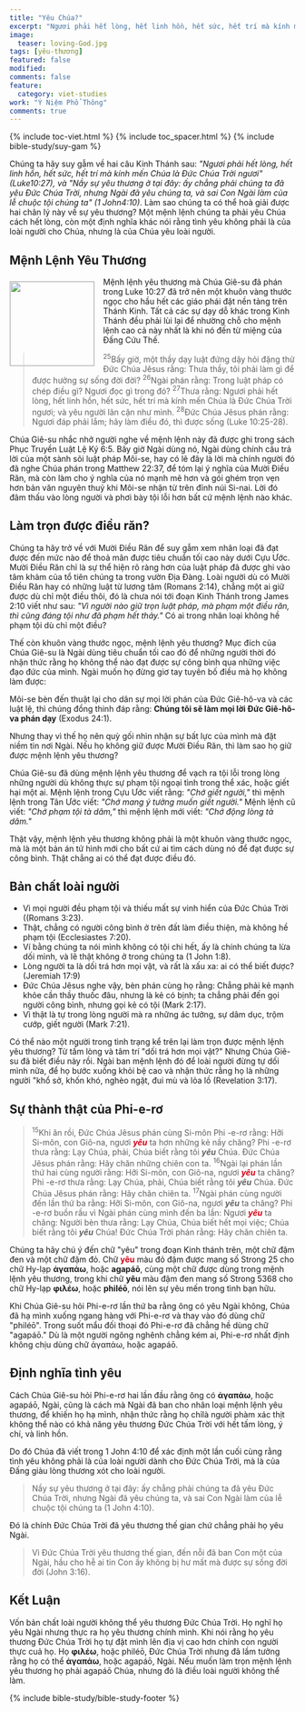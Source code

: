 ```yaml
---
title: "Yêu Chúa?"
excerpt: "Ngươi phải hết lòng, hết linh hồn, hết sức, hết trí mà kính mến Chúa là Ðức Chúa Trời ngươi (Luke 10:27)"
image: 
  teaser: loving-God.jpg
tags: [yêu-thương]
featured: false
modified:
comments: false
feature:
  category: viet-studies
work: "Ý Niệm Phổ Thông"
comments: true
---
```


{% include toc-viet.html %}
{% include toc_spacer.html %}
{% include bible-study/suy-gam %}

Chúng ta hãy suy gẫm về hai câu Kinh Thánh sau: <em>"Ngươi phải hết lòng, hết linh hồn, hết sức, hết trí mà kính mến Chúa là Ðức Chúa Trời ngươi"</em> <em>(Luke<span style="color: rgba(0,0,0,0);">_</span>10:27)</em>, và <em>"Nầy sự yêu thương ở tại đây: ấy chẳng phải chúng ta đã yêu Ðức Chúa Trời, nhưng Ngài đã yêu chúng ta, và sai Con Ngài làm của lễ chuộc tội chúng ta" (1 John<span style="color: rgba(0,0,0,0);">_</span>4:10)</em>. Làm sao chúng ta có thể hoà giải được hai chân lý này về sự yêu thương? Một mệnh lệnh chúng ta phải yêu Chúa cách hết lòng, còn một định nghĩa khác nói rằng tình yêu không phải là của loài người cho Chúa, nhưng là của Chúa yêu loài người.

## Mệnh Lệnh Yêu Thương

<div>
<p>
<img alt src="{{ site.url }}/assets/images/loving-God.jpg" style="border: 1px solid #cccccc; margin: 7px 15px 0px 0px; max-width: 100%; height: 148px; padding: 0px; float: left;">
Mệnh lệnh yêu thương mà Chúa Giê-su đã phán trong Luke 10:27 đã trở nên một khuôn vàng thước ngọc cho hầu hết các giáo phái đặt nền tảng trên Thánh Kinh. Tất cả các sự dạy dỗ khác trong Kinh Thánh đều phải lùi lại để nhường chỗ cho mệnh lệnh cao cả này nhất là khi nó đến từ miệng của Đấng Cứu Thế.
</p>

</div>
<!-- ##################### PLACEHOLDER ###################-->

> <sup>25</sup>Bấy giờ, một thầy dạy luật đứng dậy hỏi đặng thử Ðức Chúa Jêsus rằng: Thưa thầy, tôi phải làm gì để được hưởng sự sống đời đời?  <sup>26</sup>Ngài phán rằng: Trong luật pháp có chép điều gì? Ngươi đọc gì trong đó?  <sup>27</sup>Thưa rằng: Ngươi phải hết lòng, hết linh hồn, hết sức, hết trí mà kính mến Chúa là Ðức Chúa Trời ngươi; và yêu người lân cận như mình.  <sup>28</sup>Ðức Chúa Jêsus phán rằng: Ngươi đáp phải lắm; hãy làm điều đó, thì được sống (Luke 10:25-28).

Chúa Giê-su nhắc nhở người nghe về mệnh lệnh này đã được ghi trong sách Phục Truyền Luật Lệ Ký 6:5. Bây giờ Ngài dùng nó, Ngài dùng chính câu trả lời của một sành sõi luật pháp Môi-se, hay có lẽ đây là lời mà chính người đó đã nghe Chúa phán trong Matthew 22:37, để tóm lại ý nghĩa của Mười Điều Răn, mà còn làm cho ý nghĩa của nó mạnh mẽ hơn và gói ghém trọn vẹn hơn bản văn nguyên thuỷ khi Môi-se nhận từ trên đỉnh núi Si-nai. Lời đó đâm thấu vào lòng người và phơi bày tội lỗi hơn bất cứ mệnh lệnh nào khác.

## Làm trọn được điều răn?

Chúng ta hãy trở về với Mười Điều Răn để suy gẫm xem nhân loại đã đạt được đến mức nào để thoả mãn được tiêu chuẩn tối cao này dưới Cựu Ước. Mười Điều Răn chỉ là sự thể hiện rõ ràng hơn của luật pháp đã được ghi vào tâm khảm của tổ tiên chúng ta trong vườn Địa Đàng. Loài người dù có Mười Điều Răn hay có những luật từ lương tâm (Romans 2:14), chẳng một ai giữ được dù chỉ một điều thôi, đó là chưa nói tới đoạn Kinh Thánh trong James 2:10 viết như sau: <em>"Vì người nào giữ trọn luật pháp, mà phạm một điều răn, thì cũng đáng tội như đã phạm hết thảy."</em> Có ai trong nhân loại không hề phạm tội dù chỉ một điều?

Thế còn khuôn vàng thước ngọc, mệnh lệnh yêu thương? Mục đích của Chúa Giê-su là Ngài dùng tiêu chuẩn tối cao đó để những người thời đó nhận thức rằng họ không thể nào đạt được sự công bình qua những việc đạo đức của mình. Ngài muốn họ đừng giơ tay tuyên bố điều mà họ không làm được:

<p class="blockquote">Môi-se bèn đến thuật lại cho dân sự mọi lời phán của Ðức Giê-hô-va và các luật lệ, thì chúng đồng thinh đáp rằng: <strong>Chúng tôi sẽ làm mọi lời Ðức Giê-hô-va phán dạy</strong> (Exodus 24:1).</p>

Nhưng thay vì thế họ nên quỳ gối nhìn nhận sự bất lực của mình mà đặt niềm tin nơi Ngài. Nếu họ không giữ được Mười Điều Răn, thì làm sao họ giữ được mệnh lệnh yêu thương?

Chúa Giê-su đã dùng mệnh lệnh yêu thương để vạch ra tội lỗi trong lòng những người dù không thực sự phạm tội ngoại tình trong thể xác, hoặc giết hại một ai. Mệnh lệnh trong Cựu Ước viết rằng: <em>"Chớ giết người,"</em> thì mệnh lệnh trong Tân Ước viết: <em>"Chớ mang ý tưởng muốn giết người."</em> Mệnh lệnh cũ viết: <em>"Chớ phạm tội tà dâm,"</em> thì mệnh lệnh mới viết: <em>"Chớ động lòng tà dâm."</em>

Thật vậy, mệnh lệnh yêu thương không phải là một khuôn vàng thước ngọc, mà là một bản án tử hình mới cho bất cứ ai tìm cách dùng nó để đạt được sự công bình. Thật chẳng ai có thể đạt được điều đó.

## Bản chất loài người

- Vì mọi người đều phạm tội và thiếu mất sự vinh hiển của Đức Chúa Trời ((Romans 3:23).
- Thật, chẳng có người công bình ở trên đất làm điều thiện, mà không hề phạm tội (Ecclesiastes 7:20).
- Ví bằng chúng ta nói mình không có tội chi hết, ấy là chính chúng ta lừa dối mình, và lẽ thật không ở trong chúng ta (1 John 1:8).
- Lòng người ta là dối trá hơn mọi vật, và rất là xấu xa: ai có thể biết được? (Jeremiah 17:9)
- Ðức Chúa Jêsus nghe vậy, bèn phán cùng họ rằng: Chẳng phải kẻ mạnh khỏe cần thầy thuốc đâu, nhưng là kẻ có bịnh; ta chẳng phải đến gọi người công bình, nhưng gọi kẻ có tội (Mark 2:17).
- Vì thật là tự trong lòng người mà ra những ác tưởng, sự dâm dục, trộm cướp, giết người (Mark 7:21).

Có thể nào một người trong tình trạng kể trên lại làm trọn được mệnh lệnh yêu thương? Từ tấm lòng và tâm trí "dối trá hơn mọi vật?" Nhưng Chúa Giê-su đã biết điều này rồi. Ngài ban mệnh lệnh đó để loài người đừng tự dối mình nữa, để họ bước xuống khỏi bệ cao và nhận thức rằng họ là những người "khổ sở, khốn khó, nghèo ngặt, đui mù và lỏa lồ (Revelation 3:17).

## Sự thành thật của Phi-e-rơ

> <sup>15</sup>Khi ăn rồi, Ðức Chúa Jêsus phán cùng Si-môn Phi -e-rơ rằng: Hỡi Si-môn, con Giô-na, ngươi <strong><em><span style="color: #d30015;">yêu</span></em></strong> ta hơn những kẻ nầy chăng? Phi -e-rơ thưa rằng: Lạy Chúa, phải, Chúa biết rằng tôi <strong><em>yêu</em></strong> Chúa. Ðức Chúa Jêsus phán rằng: Hãy chăn những chiên con ta.  <sup>16</sup>Ngài lại phán lần thứ hai cùng người rằng: Hỡi Si-môn, con Giô-na, ngươi <strong><em><span style="color: #d30015;">yêu</span></em></strong> ta chăng? Phi -e-rơ thưa rằng: Lạy Chúa, phải, Chúa biết rằng tôi <strong><em>yêu</em></strong> Chúa. Ðức Chúa Jêsus phán rằng: Hãy chăn chiên ta.  <sup>17</sup>Ngài phán cùng người đến lần thứ ba rằng: Hỡi Si-môn, con Giô-na, ngươi <strong><em>yêu</em></strong> ta chăng? Phi -e-rơ buồn rầu vì Ngài phán cùng mình đến ba lần: Ngươi <strong><em><span style="color: #d30015;">yêu</span></em></strong> ta chăng: Người bèn thưa rằng: Lạy Chúa, Chúa biết hết mọi việc; Chúa biết rằng tôi <strong><em>yêu</em></strong> Chúa! Ðức Chúa Trời phán rằng: Hãy chăn chiên ta.

Chúng ta hãy chú ý đến chữ "yêu" trong đoạn Kinh thánh trên, một chữ đậm đen và một chữ đậm đỏ. Chữ <strong><span style="color: #d30015;">yêu</span></strong> màu đỏ đậm được mang số Strong 25 cho chữ Hy-lạp <strong>ἀγαπάω</strong>, hoặc <strong>agapáō</strong>, cùng một chữ được dùng trong mệnh lệnh yêu thương, trong khi chữ <strong>yêu</strong> màu đậm đen mang số Strong 5368 cho chữ Hy-lạp <strong>φιλέω</strong>, hoặc <strong>philéō</strong>, nói lên sự yêu mến trong tình bạn hữu.

Khi Chúa Giê-su hỏi Phi-e-rơ lần thứ ba rằng ông có yêu Ngài không, Chúa đã hạ mình xuống ngang hàng với Phi-e-rơ và thay vào đó dùng chữ "philéō". Trong suốt mẩu đối thoại đó Phi-e-rơ đã chẳng hề dùng chữ "agapáō." Dù là một người ngông nghênh chẳng kém ai, Phi-e-rơ nhất định không chịu dùng chữ ἀγαπάω, hoặc agapáō.

## Định nghĩa tình yêu

Cách Chúa Giê-su hỏi Phi-e-rơ hai lần đầu rằng ông có <strong>ἀγαπάω</strong>, hoặc agapáō, Ngài, cũng là cách mà Ngài đã ban cho nhân loại mệnh lệnh yêu thương, để khiến họ hạ mình, nhận thức rằng họ chỉlà người phàm xác thịt không thể nào có khả năng yêu thương Đức Chúa Trời với hết tấm lòng, ý chí, và linh hồn.

Do đó Chúa đã viết trong 1 John 4:10 để xác định một lần cuối cùng rằng tình yêu không phải là của loài người dành cho Đức Chúa Trời, mà là của Đấng giàu lòng thương xót cho loài người.

> Nầy sự yêu thương ở tại đây: ấy chẳng phải chúng ta đã yêu Ðức Chúa Trời, nhưng Ngài đã yêu chúng ta, và sai Con Ngài làm của lễ chuộc tội chúng ta (1 John 4:10).

Đó là chính Đức Chúa Trời đã yêu thương thế gian chứ chẳng phải họ yêu Ngài.

> Vì Ðức Chúa Trời yêu thương thế gian, đến nỗi đã ban Con một của Ngài, hầu cho hễ ai tin Con ấy không bị hư mất mà được sự sống đời đời (John 3:16).

## Kết Luận

Vốn bản chất loài người không thể yêu thương Đức Chúa Trời. Họ nghĩ họ yêu Ngài nhưng thực ra họ yêu thương chính mình. Khi nói rằng họ yêu thương Đức Chúa Trời họ tự đặt mình lên địa vị cao hơn chính con người thực cuả họ. Họ <strong>φιλέω</strong>, hoặc philéō, Đức Chúa Trời nhưng đã lầm tưởng rằng họ có thể <strong>ἀγαπάω</strong>, hoặc agapáō, Ngài. Nếu muốn làm trọn mệnh lệnh yêu thương họ phải agapáō Chúa, nhưng đó là điều loài người không thể làm.

{% include bible-study/bible-study-footer %}

